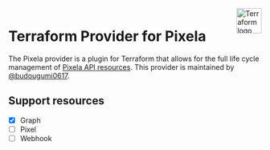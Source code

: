 <a href="https://terraform.io">
    <img src="https://cdn.rawgit.com/hashicorp/terraform-website/master/content/source/assets/images/logo-hashicorp.svg" alt="Terraform logo" title="Terraform" align="right" height="50" />
</a>

# Terraform Provider for Pixela

The Pixela provider is a plugin for Terraform that allows for the full life cycle management of [Pixela API resources](https://docs.pixe.la/).
This provider is maintained by [@budougumi0617](https://github.com/budougumi0617).

## Support resources
- [x] Graph
- [ ] Pixel
- [ ] Webhook
